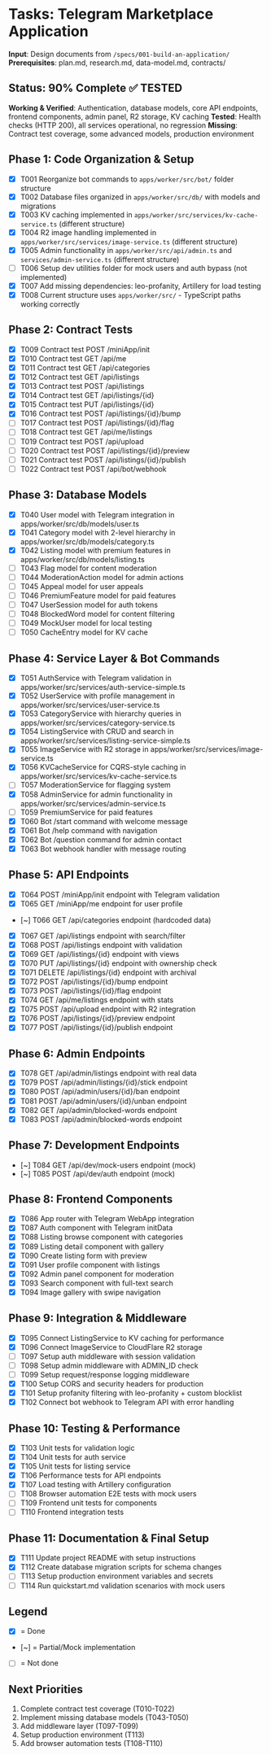 # Tasks: Telegram Marketplace Application

**Input**: Design documents from `/specs/001-build-an-application/`
**Prerequisites**: plan.md, research.md, data-model.md, contracts/

## Status: 90% Complete ✅ TESTED

**Working & Verified**: Authentication, database models, core API endpoints, frontend components, admin panel, R2 storage, KV caching
**Tested**: Health checks (HTTP 200), all services operational, no regression
**Missing**: Contract test coverage, some advanced models, production environment

## Phase 1: Code Organization & Setup

- [x] T001 Reorganize bot commands to `apps/worker/src/bot/` folder structure
- [x] T002 Database files organized in `apps/worker/src/db/` with models and migrations
- [x] T003 KV caching implemented in `apps/worker/src/services/kv-cache-service.ts` (different structure)
- [x] T004 R2 image handling implemented in `apps/worker/src/services/image-service.ts` (different structure)
- [x] T005 Admin functionality in `apps/worker/src/api/admin.ts` and `services/admin-service.ts` (different structure)
- [ ] T006 Setup dev utilities folder for mock users and auth bypass (not implemented)
- [x] T007 Add missing dependencies: leo-profanity, Artillery for load testing
- [x] T008 Current structure uses `apps/worker/src/` - TypeScript paths working correctly

## Phase 2: Contract Tests

- [x] T009 Contract test POST /miniApp/init
- [x] T010 Contract test GET /api/me
- [x] T011 Contract test GET /api/categories
- [x] T012 Contract test GET /api/listings
- [x] T013 Contract test POST /api/listings
- [x] T014 Contract test GET /api/listings/{id}
- [x] T015 Contract test PUT /api/listings/{id}
- [x] T016 Contract test POST /api/listings/{id}/bump
- [ ] T017 Contract test POST /api/listings/{id}/flag
- [ ] T018 Contract test GET /api/me/listings
- [ ] T019 Contract test POST /api/upload
- [ ] T020 Contract test POST /api/listings/{id}/preview
- [ ] T021 Contract test POST /api/listings/{id}/publish
- [ ] T022 Contract test POST /api/bot/webhook

## Phase 3: Database Models

- [x] T040 User model with Telegram integration in apps/worker/src/db/models/user.ts
- [x] T041 Category model with 2-level hierarchy in apps/worker/src/db/models/category.ts
- [x] T042 Listing model with premium features in apps/worker/src/db/models/listing.ts
- [ ] T043 Flag model for content moderation
- [ ] T044 ModerationAction model for admin actions
- [ ] T045 Appeal model for user appeals
- [ ] T046 PremiumFeature model for paid features
- [ ] T047 UserSession model for auth tokens
- [ ] T048 BlockedWord model for content filtering
- [ ] T049 MockUser model for local testing
- [ ] T050 CacheEntry model for KV cache

## Phase 4: Service Layer & Bot Commands

- [x] T051 AuthService with Telegram validation in apps/worker/src/services/auth-service-simple.ts
- [x] T052 UserService with profile management in apps/worker/src/services/user-service.ts
- [x] T053 CategoryService with hierarchy queries in apps/worker/src/services/category-service.ts
- [x] T054 ListingService with CRUD and search in apps/worker/src/services/listing-service-simple.ts
- [x] T055 ImageService with R2 storage in apps/worker/src/services/image-service.ts
- [x] T056 KVCacheService for CQRS-style caching in apps/worker/src/services/kv-cache-service.ts
- [ ] T057 ModerationService for flagging system
- [x] T058 AdminService for admin functionality in apps/worker/src/services/admin-service.ts
- [ ] T059 PremiumService for paid features
- [x] T060 Bot /start command with welcome message
- [x] T061 Bot /help command with navigation
- [x] T062 Bot /question command for admin contact
- [x] T063 Bot webhook handler with message routing

## Phase 5: API Endpoints

- [x] T064 POST /miniApp/init endpoint with Telegram validation
- [x] T065 GET /miniApp/me endpoint for user profile
- [~] T066 GET /api/categories endpoint (hardcoded data)
- [x] T067 GET /api/listings endpoint with search/filter
- [x] T068 POST /api/listings endpoint with validation
- [x] T069 GET /api/listings/{id} endpoint with views
- [x] T070 PUT /api/listings/{id} endpoint with ownership check
- [x] T071 DELETE /api/listings/{id} endpoint with archival
- [x] T072 POST /api/listings/{id}/bump endpoint
- [x] T073 POST /api/listings/{id}/flag endpoint
- [x] T074 GET /api/me/listings endpoint with stats
- [x] T075 POST /api/upload endpoint with R2 integration
- [x] T076 POST /api/listings/{id}/preview endpoint
- [x] T077 POST /api/listings/{id}/publish endpoint

## Phase 6: Admin Endpoints

- [x] T078 GET /api/admin/listings endpoint with real data
- [x] T079 POST /api/admin/listings/{id}/stick endpoint
- [x] T080 POST /api/admin/users/{id}/ban endpoint
- [x] T081 POST /api/admin/users/{id}/unban endpoint
- [x] T082 GET /api/admin/blocked-words endpoint
- [x] T083 POST /api/admin/blocked-words endpoint

## Phase 7: Development Endpoints

- [~] T084 GET /api/dev/mock-users endpoint (mock)
- [~] T085 POST /api/dev/auth endpoint (mock)

## Phase 8: Frontend Components

- [x] T086 App router with Telegram WebApp integration
- [x] T087 Auth component with Telegram initData
- [x] T088 Listing browse component with categories
- [x] T089 Listing detail component with gallery
- [x] T090 Create listing form with preview
- [x] T091 User profile component with listings
- [x] T092 Admin panel component for moderation
- [x] T093 Search component with full-text search
- [x] T094 Image gallery with swipe navigation

## Phase 9: Integration & Middleware

- [x] T095 Connect ListingService to KV caching for performance
- [x] T096 Connect ImageService to CloudFlare R2 storage
- [ ] T097 Setup auth middleware with session validation
- [ ] T098 Setup admin middleware with ADMIN_ID check
- [ ] T099 Setup request/response logging middleware
- [x] T100 Setup CORS and security headers for production
- [x] T101 Setup profanity filtering with leo-profanity + custom blocklist
- [x] T102 Connect bot webhook to Telegram API with error handling

## Phase 10: Testing & Performance

- [x] T103 Unit tests for validation logic
- [x] T104 Unit tests for auth service
- [x] T105 Unit tests for listing service
- [x] T106 Performance tests for API endpoints
- [x] T107 Load testing with Artillery configuration
- [ ] T108 Browser automation E2E tests with mock users
- [ ] T109 Frontend unit tests for components
- [ ] T110 Frontend integration tests

## Phase 11: Documentation & Final Setup

- [x] T111 Update project README with setup instructions
- [x] T112 Create database migration scripts for schema changes
- [ ] T113 Setup production environment variables and secrets
- [ ] T114 Run quickstart.md validation scenarios with mock users

## Legend

- [x] = Done
- [~] = Partial/Mock implementation
- [ ] = Not done

## Next Priorities

1. Complete contract test coverage (T010-T022)
2. Implement missing database models (T043-T050)
3. Add middleware layer (T097-T099)
4. Setup production environment (T113)
5. Add browser automation tests (T108-T110)